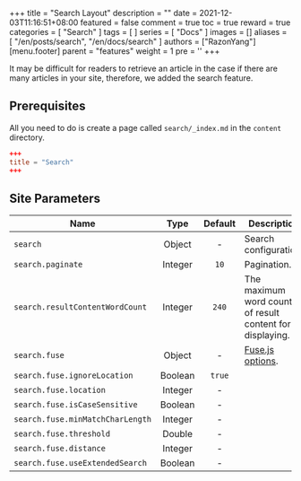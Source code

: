 +++
title = "Search Layout"
description = ""
date = 2021-12-03T11:16:51+08:00
featured = false
comment = true
toc = true
reward = true
categories = [
  "Search"
]
tags = [
]
series = [
  "Docs"
]
images = []
aliases = [
  "/en/posts/search",
  "/en/docs/search"
]
authors = ["RazonYang"]
[menu.footer]
  parent = "features"
  weight = 1
  pre = '<i class="fas fa-fw fa-search me-1"></i>'
+++

It may be difficult for readers to retrieve an article in the case if there are many articles in your site, therefore, we added the search feature.

<!--more-->

## Prerequisites

All you need to do is create a page called `search/_index.md` in the `content` directory.

```toml
+++
title = "Search"
+++
```

## Site Parameters

| Name | Type | Default | Description
|---|:-:|:-:|---
| `search` | Object | - | Search configuration.
| `search.paginate` | Integer | `10` | Pagination.
| `search.resultContentWordCount` | Integer | `240` | The maximum word count of result content for displaying.
| `search.fuse` | Object | - | [Fuse.js options](https://fusejs.io/api/options.html).
| `search.fuse.ignoreLocation` | Boolean | `true` |
| `search.fuse.location` | Integer | - |
| `search.fuse.isCaseSensitive` | Boolean | - |
| `search.fuse.minMatchCharLength` | Integer | - |
| `search.fuse.threshold` | Double | - |
| `search.fuse.distance` | Integer | - |
| `search.fuse.useExtendedSearch` | Boolean | - |
